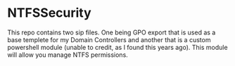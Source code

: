 # NTFSSecurity

This repo contains two sip files. One being GPO export that is used as a base templete for my Domain Controllers and another that is a custom powershell module (unable to credit, as I found this years ago). This module will allow you manage NTFS permissions.
